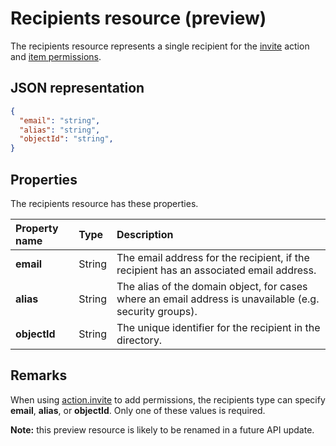 # Recipients resource (preview)

The recipients resource represents a single recipient for the
[invite](../items/invite.md) action and [item permissions](../items/permissions.md).

## JSON representation

<!-- { "blockType": "resource", "@odata.type": "oneDrive.recipients", "optionalProperties": ["alias", "objectId", "email"] } -->
```json
{
  "email": "string",
  "alias": "string",
  "objectId": "string",
}
```

## Properties
The recipients resource has these properties.

| Property name            | Type              | Description                                                                                                                                                               |
|:-------------------------|:------------------|:--------------------------------------------------------------------------------------------------------------------------------------------------------------------------|
| **email**                | String            | The email address for the recipient, if the recipient has an associated email address. |
| **alias**                | String            | The alias of the domain object, for cases where an email address is unavailable (e.g. security groups). |
| **objectId**             | String            | The unique identifier for the recipient in the directory. |

## Remarks
When using [action.invite](../items/invite.md) to add permissions, the recipients type
can specify **email**, **alias**, or **objectId**. Only one of these values is
required.

**Note:** this preview resource is likely to be renamed in a future API update.


<!-- {
  "type": "#page.annotation",
  "description": "Recipients resource defines a single recipient for the sharing invitation and permissions collection.",
  "keywords": "sharing,share,permissions,action.invite,invite,email",
  "section": "documentation",
  "tocPath": "Resources/Recipients"
} -->
